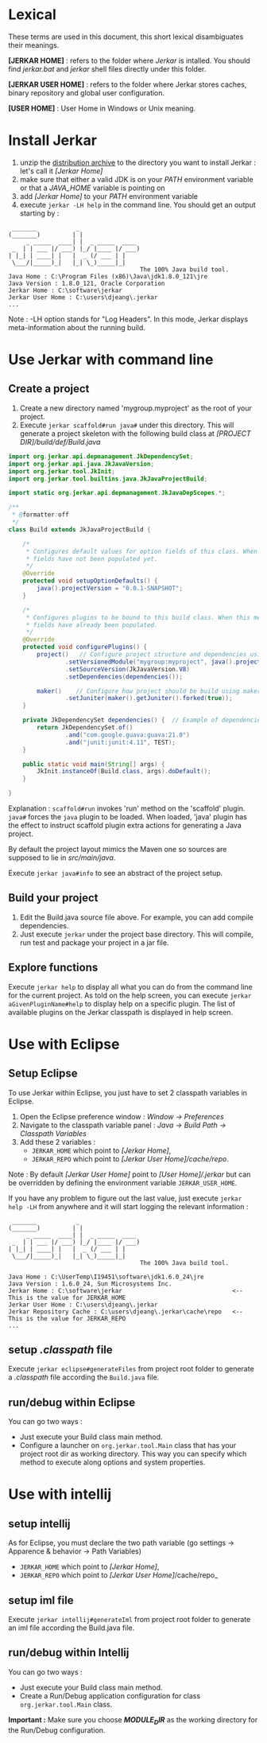 # Lexical

These terms are used in this document, this short lexical disambiguates their meanings.

__[JERKAR HOME]__ : refers to the folder where _Jerkar_ is intalled. You should find _jerkar.bat_ and _jerkar_ shell files directly under this folder.

__[JERKAR USER HOME]__ : refers to the folder where Jerkar stores caches, binary repository and global user configuration.

__[USER HOME]__ : User Home in Windows or Unix meaning.


# Install Jerkar

1. unzip the [distribution archive](http://jerkar.github.io/binaries/jerkar-distrib.zip) to the directory you want to install Jerkar : let's call it _[Jerkar Home]_
2. make sure that either a valid JDK is on your _PATH_ environment variable or that a _JAVA_HOME_ variable is pointing on
3. add _[Jerkar Home]_ to your _PATH_ environment variable
4. execute `jerkar -LH help` in the command line. You should get an output starting by : 

```
 _______           _
(_______)         | |
     _ _____  ____| |  _ _____  ____
 _  | | ___ |/ ___) |_/ |____ |/ ___)
| |_| | ____| |   |  _ (/ ___ | |
 \___/|_____)_|   |_| \_)_____|_|
                                     The 100% Java build tool.
Java Home : C:\Program Files (x86)\Java\jdk1.8.0_121\jre
Java Version : 1.8.0_121, Oracle Corporation
Jerkar Home : C:\software\jerkar                             
Jerkar User Home : C:\users\djeang\.jerkar
...
```

Note : -LH option stands for "Log Headers". In this mode, Jerkar displays meta-information about the running build.

# Use Jerkar with command line

## Create a project

1. Create a new directory named 'mygroup.myproject' as the root of your project.
2. Execute `jerkar scaffold#run java#` under this directory. 
This will generate a project skeleton with the following build class at _[PROJECT DIR]/build/def/Build.java_

```Java
import org.jerkar.api.depmanagement.JkDependencySet;
import org.jerkar.api.java.JkJavaVersion;
import org.jerkar.tool.JkInit;
import org.jerkar.tool.builtins.java.JkJavaProjectBuild;

import static org.jerkar.api.depmanagement.JkJavaDepScopes.*;

/**
 * @formatter:off
 */
class Build extends JkJavaProjectBuild {

    /*
     * Configures default values for option fields of this class. When this method is called, build option
     * fields have not been populated yet.
     */
    @Override
    protected void setupOptionDefaults() {
        java().projectVersion = "0.0.1-SNAPSHOT";
    }

    /*
     * Configures plugins to be bound to this build class. When this method is called, build option
     * fields have already been populated.
     */
    @Override
    protected void configurePlugins() {
        project()   // Configure project structure and dependencies using project() instance.
                .setVersionedModule("mygroup:myproject", java().projectVersion)
                .setSourceVersion(JkJavaVersion.V8)
                .setDependencies(dependencies());

        maker()    // Configure how project should be build using maker() instance.
                .setJuniter(maker().getJuniter().forked(true));
    }

    private JkDependencySet dependencies() {  // Example of dependencies.
        return JkDependencySet.of()
                .and("com.google.guava:guava:21.0")
                .and("junit:junit:4.11", TEST);
    }

    public static void main(String[] args) {
        JkInit.instanceOf(Build.class, args).doDefault();
    }

}
```

Explanation : `scaffold#run` invokes 'run' method on the 'scaffold' plugin.  `java#` forces the `java` plugin to be loaded. When loaded, 
'java' plugin has the effect to instruct scaffold plugin extra actions for generating a Java project.

By default the project layout mimics the Maven one so sources are supposed to lie in _src/main/java_.

Execute `jerkar java#info` to see an abstract of the project setup. 

## Build your project

1. Edit the Build.java source file above. For example, you can add compile dependencies.
2. Just execute `jerkar` under the project base directory. This will compile, run test and package your project in a jar file.

## Explore functions

Execute `jerkar help` to display all what you can do from the command line for the current project. As told on the help screen,
you can execute `jerkar aGivenPluginName#help` to display help on a specific plugin. 
The list of available plugins on the Jerkar classpath is displayed in help screen.

# Use with Eclipse

## Setup Eclipse 

To use Jerkar within Eclipse, you just have to set 2 classpath variables in Eclipse.

1. Open the Eclipse preference window : _Window -> Preferences_
2. Navigate to the classpath variable panel : _Java -> Build Path -> Classpath Variables_
3. Add these 2 variables :
    * `JERKAR_HOME` which point to _[Jerkar Home]_, 
    * `JERKAR_REPO` which point to _[Jerkar User Home]/cache/repo_.
    
Note : By default _[Jerkar User Home]_ point to _[User Home]/.jerkar_ but can be overridden by defining the environment 
variable `JERKAR_USER_HOME`. 
  
If you have any problem to figure out the last value, just execute `jerkar help -LH` from anywhere and it will start logging the relevant information :

```
 _______    	   _
(_______)         | |                
     _ _____  ____| |  _ _____  ____ 
 _  | | ___ |/ ___) |_/ |____ |/ ___)
| |_| | ____| |   |  _ (/ ___ | |    
 \___/|_____)_|   |_| \_)_____|_|
                                     The 100% Java build tool.

Java Home : C:\UserTemp\I19451\software\jdk1.6.0_24\jre
Java Version : 1.6.0_24, Sun Microsystems Inc.
Jerkar Home : C:\software\jerkar                               <-- This is the value for JERKAR_HOME
Jerkar User Home : C:\users\djeang\.jerkar
Jerkar Repository Cache : C:\users\djeang\.jerkar\cache\repo   <-- This is the value for JERKAR_REPO
...
```

## setup _.classpath_ file

Execute `jerkar eclipse#generateFiles` from project root folder to generate a _.classpath_ file 
according the `Build.java` file.

## run/debug within Eclipse

You can go two ways :
- Just execute your Build class main method.
- Configure a launcher on `org.jerkar.tool.Main` class that has your project root dir as working directory. This way you 
can specify which method to execute along options and system properties.


# Use with intellij

## setup intellij

As for Eclipse, you must declare the two path variable (go settings -> Apparence & behavior -> Path Variables)
 * `JERKAR_HOME` which point to _[Jerkar Home]_, 
 * `JERKAR_REPO` which point to _[Jerkar User Home]_/cache/repo_

## setup iml file

Execute `jerkar intellij#generateIml` from project root folder to generate an iml file 
according the Build.java file.

## run/debug within Intellij

You can go two ways :
- Just execute your Build class main method.
- Create a Run/Debug application configuration for class `org.jerkar.tool.Main` class.

**Important :** Make sure you choose __$MODULE_DIR$__ as the working directory for the Run/Debug configuration.
